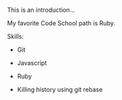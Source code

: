 This is an introduction...

My favorite Code School path is Ruby.

Skills:

* Git

* Javascript

* Ruby

* Killing history using git rebase
